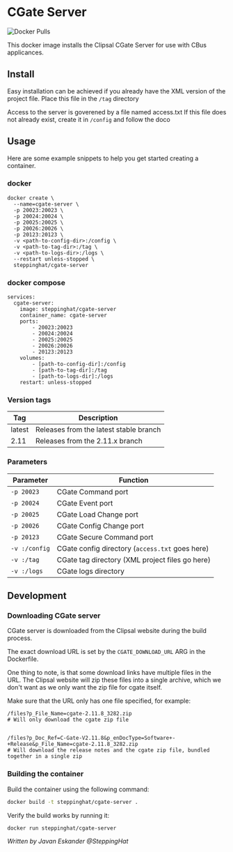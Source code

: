 CGate Server
============

![Docker Pulls](https://img.shields.io/docker/pulls/steppinghat/cgate-server?logo=docker)

This docker image installs the Clipsal CGate Server for use with CBus applicances.

## Install

Easy installation can be achieved if you already have the XML version of the project file.
Place this file in the `/tag` directory

Access to the server is goverened by a file named access.txt
If this file does not already exist, create it in `/config` and follow the doco

## Usage

Here are some example snippets to help you get started creating a container.

### docker

```
docker create \
  --name=cgate-server \
  -p 20023:20023 \
  -p 20024:20024 \
  -p 20025:20025 \
  -p 20026:20026 \
  -p 20123:20123 \
  -v <path-to-config-dir>:/config \
  -v <path-to-tag-dir>:/tag \
  -v <path-to-logs-dir>:/logs \
  --restart unless-stopped \
  steppinghat/cgate-server
```

### docker compose

```
services:
  cgate-server:
    image: steppinghat/cgate-server
    container_name: cgate-server
    ports:
        - 20023:20023
        - 20024:20024
        - 20025:20025
        - 20026:20026
        - 20123:20123
    volumes:
        - [path-to-config-dir]:/config
        - [path-to-tag-dir]:/tag
        - [path-to-logs-dir]:/logs
    restart: unless-stopped
```

### Version tags

| Tag | Description |
| --- | ----------- |
| latest | Releases from the latest stable branch |
| 2.11 | Releases from the 2.11.x branch |
        

### Parameters

| Parameter | Function |
| --------- | -------- |
| `-p 20023` | CGate Command port |
| `-p 20024` | CGate Event port |
| `-p 20025` | CGate Load Change port |
| `-p 20026` | CGate Config Change port |
| `-p 20123` | CGate Secure Command port |
| `-v :/config` | CGate config directory (`access.txt` goes here) |
| `-v :/tag` | CGate tag directory (XML project files go here) |
| `-v :/logs` | CGate logs directory |

## Development

### Downloading CGate server

CGate server is downloaded from the Clipsal website during the build process.

The exact download URL is set by the `CGATE_DOWNLOAD_URL` ARG in the Dockerfile.

One thing to note, is that some download links have multiple files in the URL. The Clipsal
website will zip these files into a single archive, which we don't want as we only want the
zip file for cgate itself.

Make sure that the URL only has one file specified, for example:

```
/files?p_File_Name=cgate-2.11.8_3282.zip
# Will only download the cgate zip file


/files?p_Doc_Ref=C-Gate-V2.11.8&p_enDocType=Software+-+Release&p_File_Name=cgate-2.11.8_3282.zip
# Will download the release notes and the cgate zip file, bundled together in a single zip
```

### Building the container

Build the container using the following command:

```bash
docker build -t steppinghat/cgate-server .
```

Verify the build works by running it:

```bash
docker run steppinghat/cgate-server
```

_Written by Javan Eskander @SteppingHat_
